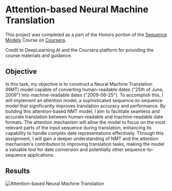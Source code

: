 
# Attention-based Neural Machine Translation

This project was completed as a part of the Honors portion of the [Sequence Models](https://www.coursera.org/learn/nlp-sequence-models) Course on [Coursera](https://www.coursera.org/).

Credit to DeepLearning.AI and the Coursera platform for providing the course materials and guidance.

## Objective

In this task, my objective is to construct a Neural Machine Translation (NMT) model capable of converting human-readable dates ("25th of June, 2009") into machine-readable dates ("2009-06-25"). To accomplish this, I will implement an attention model, a sophisticated sequence-to-sequence model that significantly improves translation accuracy and performance. By building this attention-based NMT model, I aim to facilitate seamless and accurate translation between human-readable and machine-readable date formats. The attention mechanism will allow the model to focus on the most relevant parts of the input sequence during translation, enhancing its capability to handle complex date representations effectively. Through this assignment, I will gain a deeper understanding of NMT and the attention mechanism's contribution to improving translation tasks, making the model a valuable tool for date conversion and potentially other sequence-to-sequence applications.
## Results

![Attention-based Neural Machine Translation](https://blogger.googleusercontent.com/img/b/R29vZ2xl/AVvXsEjBS36aTdTVpXvyu6vU5e_wNWYe0hA4BwqW-TcWcsdEkUZIeuCcx7UqmzQyZhiEnPIKLjSVGfPzfeVJD3l8enFuHzNakMkHT9YBiRi_x-URtFrAoVx8O6p7MXhBk3tgO7Wa8hGynELjMHTdO6374K4hmHRxiYHAzNczcsAJ-eTgd6c50Us1W8CQf920ers/s1600/attention-based-neural-machine-translation.png)